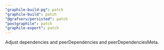 ```yaml
---
"graphile-build-pg": patch
"graphile-build": patch
"@grafserv/persisted": patch
"postgraphile": patch
"graphile-export": patch
---
```


Adjust dependencies and peerDependencies and peerDependenciesMeta.
